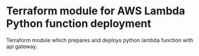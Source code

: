 # Terraform module for AWS Lambda Python function deployment

Terraform module which prepares and deploys python lambda function with api gateway.
